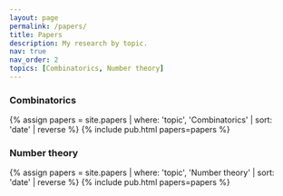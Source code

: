 ```yaml
---
layout: page
permalink: /papers/
title: Papers
description: My research by topic.
nav: true
nav_order: 2
topics: [Combinatorics, Number theory]
---
```

<!-- _pages/publications.md -->


### Combinatorics
{% assign papers = site.papers | where: 'topic', 'Combinatorics'  | sort: 'date' | reverse %}
{% include pub.html papers=papers %}

### Number theory
{% assign papers = site.papers | where: 'topic', 'Number theory'  | sort: 'date' | reverse %}
{% include pub.html papers=papers %}




